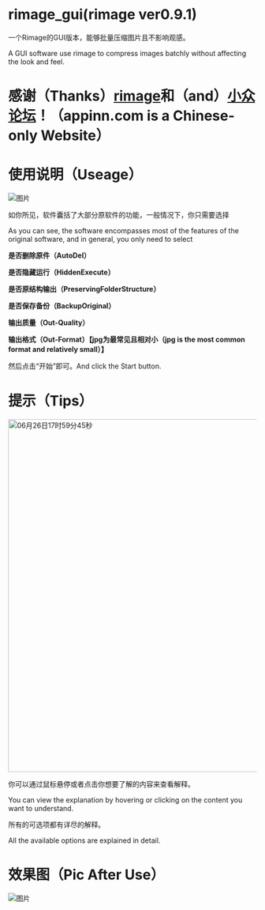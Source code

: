 # rimage_gui(rimage ver0.9.1)
一个Rimage的GUI版本，能够批量压缩图片且不影响观感。

A GUI software use rimage to compress images batchly without affecting the look and feel. 

# 感谢（Thanks）[rimage](https://github.com/SalOne22/rimage)和（and）[小众论坛](https://www.appinn.com/rimage-gui/)！（appinn.com is a Chinese-only Website）

# 使用说明（Useage）
![图片](https://github.com/Mikachu2333/rimage_gui/assets/63829496/76c0c08b-01d7-4459-b395-505f19cbeacc)

如你所见，软件囊括了大部分原软件的功能，一般情况下，你只需要选择

As you can see, the software encompasses most of the features of the original software, and in general, you only need to select

**是否删除原件（AutoDel）**

**是否隐藏运行（HiddenExecute）**

**是否原结构输出（PreservingFolderStructure）**

**是否保存备份（BackupOriginal）**

**输出质量（Out-Quality）**

**输出格式（Out-Format）【jpg为最常见且相对小（jpg is the most common format and relatively small）】**

然后点击“开始”即可。And click the Start button.

# 提示（Tips）
<img width="714" alt="06月26日17时59分45秒" src="https://github.com/Mikachu2333/rimage_gui/assets/63829496/c7e11470-088e-4057-9d2d-7ae7730df40e">

你可以通过鼠标悬停或者点击你想要了解的内容来查看解释。

You can view the explanation by hovering or clicking on the content you want to understand.  

所有的可选项都有详尽的解释。

All the available options are explained in detail.

# 效果图（Pic After Use）
![图片](https://github.com/Mikachu2333/rimage_gui/assets/63829496/dead98b0-63b7-4f1b-a0d2-fe359147d5bc)
